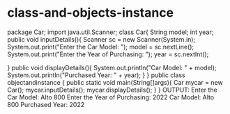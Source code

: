 # class-and-objects-instance
package Car;
import java.util.Scanner;
class Car{
String model;
int year;
public void inputDetails(){
Scanner sc = new Scanner(System.in);
System.out.print(&quot;Enter the Car Model: &quot;);
model = sc.nextLine();
System.out.print(&quot;Enter the Year of Purchasing: &quot;);
year = sc.nextInt();

}
public void displayDetails(){
System.out.println(&quot;Car Model: &quot; + model);
System.out.println(&quot;Purchased Year: &quot; + year);
}
}
public class objectandinstance {
public static void main(String[]args){
Car mycar = new Car();
mycar.inputDetails();
mycar.displayDetails();
}
}
OUTPUT:
Enter the Car Model: Alto 800
Enter the Year of Purchasing: 2022
Car Model: Alto 800
Purchased Year: 2022

